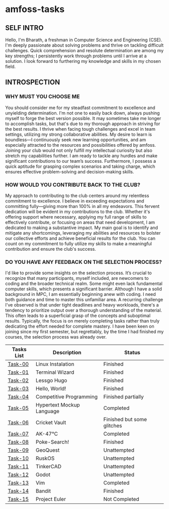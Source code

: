 # amfoss-tasks

## SELF INTRO

Hello, I'm Bharath, a freshman in Computer Science and Engineering (CSE). I'm deeply passionate about solving problems and thrive on tackling difficult challenges. Quick comprehension and resolute determination are among my key strengths; I persistently work through problems until I arrive at a solution. I look forward to furthering my knowledge and skills in my chosen field.
## INTROSPECTION

### WHY MUST YOU CHOOSE ME
You should consider me for my steadfast commitment to excellence and unyielding determination. I'm not one to easily back down, always pushing myself to forge the best version possible. It may sometimes take me longer to accomplish tasks, but that's due to my thorough approach in striving for the best results. I thrive when facing tough challenges and excel in team settings, utilizing my strong collaborative abilities. My desire to learn is boundless—I continuously seek new learning opportunities, and am especially attracted to the resources and possibilities offered by amfoss. Joining your club would not only fulfill my intellectual curiosity but also stretch my capabilities further. I am ready to tackle any hurdles and make significant contributions to our team’s success. Furthermore, I possess a quick aptitude for grasping complex scenarios and taking charge, which ensures effective problem-solving and decision-making skills.

### HOW WOULD YOU CONTRIBUTE BACK TO THE CLUB?
My approach to contributing to the club centers around my relentless commitment to excellence. I believe in exceeding expectations and committing fully—giving more than 100% in all my endeavors. This fervent dedication will be evident in my contributions to the club. Whether it's offering support where necessary, applying my full range of skills to effectively contribute, or focusing on areas that need development, I am dedicated to making a substantive impact. My main goal is to identify and mitigate any shortcomings, leveraging my abilities and resources to bolster our collective efforts and achieve beneficial results for the club. You can count on my commitment to fully utilize my skills to make a meaningful contribution and ensure the club's success.

### DO YOU HAVE ANY FEEDBACK ON THE SELECTION PROCESS?
I'd like to provide some insights on the selection process. It’s crucial to recognize that many participants, myself included, are newcomers to coding and the broader technical realm. Some might even lack fundamental computer skills, which presents a significant barrier. Although I have a solid background in MPC, I am essentially beginning anew with coding. I need both guidance and time to master this unfamiliar area. A recurring challenge I've observed is that under tight deadlines and heavy workloads, there's a tendency to prioritize output over a thorough understanding of the material. This often leads to a superficial grasp of the concepts and suboptimal results. Typically, the focus is on merely completing tasks rather than truly dedicating the effort needed for complete mastery. I have been keen on joining since my first semester, but regrettably, by the time I had finished my courses, the selection process was already over.

**Tasks List**|**Description**|**Status**
--------------|---------------|---------------
[Task-00](https://github.com/nbharathvl9/amfoss-tasks/tree/main/task-00)|Linux Instalation|Finished
[Task-01](https://github.com/nbharathvl9/amfoss-tasks/tree/main/task-01)|Terminal Wizard|Finished
[Task-02](https://github.com/nbharathvl9/amfoss-tasks/tree/main/task-02)|Lessgo Hugo|Finished
[Task-03](https://github.com/nbharathvl9/amfoss-tasks/tree/main/task-03)|Hello, World!|Finished 
[Task-04](https://github.com/nbharathvl9/amfoss-tasks/tree/main/task-04)|Competitive Programming |Finished partially
[Task-05](https://github.com/nbharathvl9/amfoss-tasks/tree/main/task-05)|Hypertext Mockup Language|Completed
[Task-06](https://github.com/nbharathvl9/amfoss-tasks/tree/main/task-06)|Cricket Vault|Finished but some glitches
[Task-07](https://github.com/nbharathvl9/amfoss-tasks/tree/main/task-07)|AK-47℃|Completed
[Task-08](https://github.com/nbharathvl9/amfoss-tasks/tree/main/task-08)|Poke-Search!|Finished
[Task-09](https://github.com/nbharathvl9/amfoss-tasks/tree/main)| GeoQuest|Unattempted
[Task-10](https://github.com/nbharathvl9/amfoss-tasks/tree/main)|RuskOS|Unattempted
[Task-11](https://github.com/nbharathvl9/amfoss-tasks/tree/main)|TinkerCAD|Unattempted
[Task-12](https://github.com/nbharathvl9/amfoss-tasks/tree/main)| Godot|Unattempted
[Task-13](https://github.com/nbharathvl9/amfoss-tasks/tree/maintask-13)|Vim|Completed
[Task-14](https://github.com/nbharathvl9/amfoss-tasks/tree/maintask-14)|Bandit|Finished
[Task-15](https://github.com/nbharathvl9/amfoss-tasks/tree/main)|Project Euler|Not Completed 
